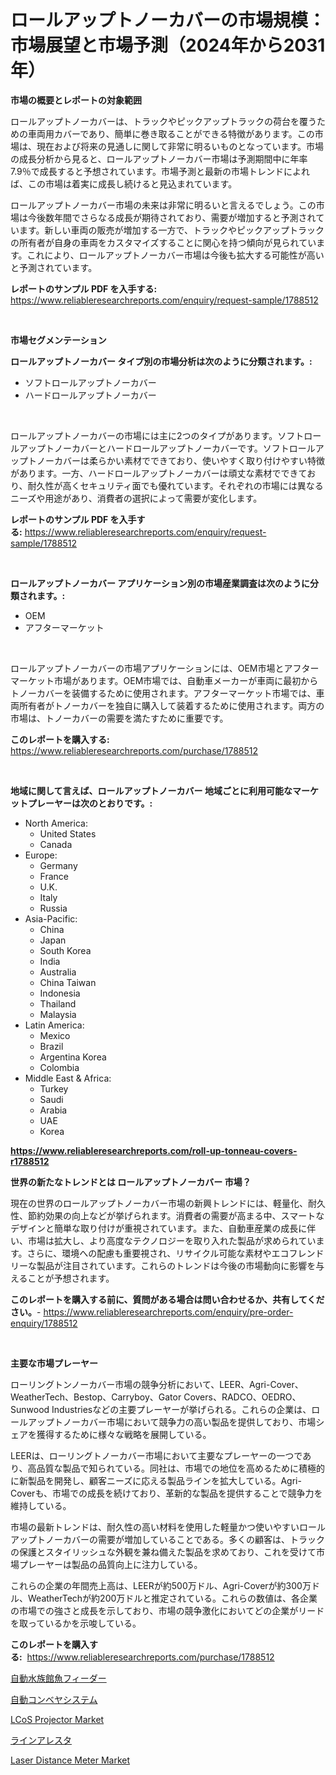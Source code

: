 <p><h1>ロールアップトノーカバーの市場規模：市場展望と市場予測（2024年から2031年）</h1></p><p><strong>市場の概要とレポートの対象範囲</strong></p>
<p><p>ロールアップトノーカバーは、トラックやピックアップトラックの荷台を覆うための車両用カバーであり、簡単に巻き取ることができる特徴があります。この市場は、現在および将来の見通しに関して非常に明るいものとなっています。市場の成長分析から見ると、ロールアップトノーカバー市場は予測期間中に年率7.9％で成長すると予想されています。市場予測と最新の市場トレンドによれば、この市場は着実に成長し続けると見込まれています。</p><p>ロールアップトノーカバー市場の未来は非常に明るいと言えるでしょう。この市場は今後数年間でさらなる成長が期待されており、需要が増加すると予測されています。新しい車両の販売が増加する一方で、トラックやピックアップトラックの所有者が自身の車両をカスタマイズすることに関心を持つ傾向が見られています。これにより、ロールアップトノーカバー市場は今後も拡大する可能性が高いと予測されています。</p></p>
<p><strong>レポートのサンプル PDF を入手する:</strong> <a href="https://www.reliableresearchreports.com/enquiry/request-sample/1788512">https://www.reliableresearchreports.com/enquiry/request-sample/1788512</a></p>
<p>&nbsp;</p>
<p><strong>市場セグメンテーション</strong></p>
<p><strong>ロールアップトノーカバー タイプ別の市場分析は次のように分類されます。:</strong></p>
<p><ul><li>ソフトロールアップトノーカバー</li><li>ハードロールアップトノーカバー</li></ul></p>
<p>&nbsp;</p>
<p><p>ロールアップトノーカバーの市場には主に2つのタイプがあります。ソフトロールアップトノーカバーとハードロールアップトノーカバーです。ソフトロールアップトノーカバーは柔らかい素材でできており、使いやすく取り付けやすい特徴があります。一方、ハードロールアップトノーカバーは頑丈な素材でできており、耐久性が高くセキュリティ面でも優れています。それぞれの市場には異なるニーズや用途があり、消費者の選択によって需要が変化します。</p></p>
<p><strong>レポートのサンプル PDF を入手する:</strong>&nbsp;<a href="https://www.reliableresearchreports.com/enquiry/request-sample/1788512">https://www.reliableresearchreports.com/enquiry/request-sample/1788512</a></p>
<p>&nbsp;</p>
<p><strong> ロールアップトノーカバー アプリケーション別の市場産業調査は次のように分類されます。:</strong></p>
<p><ul><li>OEM</li><li>アフターマーケット</li></ul></p>
<p>&nbsp;</p>
<p><p>ロールアップトノーカバーの市場アプリケーションには、OEM市場とアフターマーケット市場があります。OEM市場では、自動車メーカーが車両に最初からトノーカバーを装備するために使用されます。アフターマーケット市場では、車両所有者がトノーカバーを独自に購入して装着するために使用されます。両方の市場は、トノーカバーの需要を満たすために重要です。</p></p>
<p><strong>このレポートを購入する:</strong>&nbsp; <a href="https://www.reliableresearchreports.com/purchase/1788512">https://www.reliableresearchreports.com/purchase/1788512</a></p>
<p>&nbsp;</p>
<p><strong>地域に関して言えば、ロールアップトノーカバー 地域ごとに利用可能なマーケットプレーヤーは次のとおりです。:</strong></p>
<p><ul>
    <li>
        North America:
        <ul>
            <li>United States</li>
            <li>Canada</li>
        </ul>
    </li>
    <li>
        Europe:
        <ul>
            <li>Germany</li>
            <li>France</li>
            <li>U.K.</li>
            <li>Italy</li>
            <li>Russia</li>
        </ul>
    </li>
    <li>
        Asia-Pacific:
        <ul>
            <li>China</li>
            <li>Japan</li>
            <li>South Korea</li>
            <li>India</li>
            <li>Australia</li>
            <li>China Taiwan</li>
            <li>Indonesia</li>
            <li>Thailand</li>
            <li>Malaysia</li>
        </ul>
    </li>
    <li>
        Latin America:
        <ul>
            <li>Mexico</li>
            <li>Brazil</li>
            <li>Argentina Korea</li>
            <li>Colombia</li>
        </ul>
    </li>
    <li>
        Middle East & Africa:
        <ul>
            <li>Turkey</li>
            <li>Saudi</li>
            <li>Arabia</li>
            <li>UAE</li>
            <li>Korea</li>
        </ul>
    </li>
    </ul></p>
<p><strong><a href="https://www.reliableresearchreports.com/roll-up-tonneau-covers-r1788512">https://www.reliableresearchreports.com/roll-up-tonneau-covers-r1788512</a></strong>&nbsp;</p>
<p><strong>世界の新たなトレンドとは ロールアップトノーカバー 市場？</strong></p>
<p><p>現在の世界のロールアップトノーカバー市場の新興トレンドには、軽量化、耐久性、節約効果の向上などが挙げられます。消費者の需要が高まる中、スマートなデザインと簡単な取り付けが重視されています。また、自動車産業の成長に伴い、市場は拡大し、より高度なテクノロジーを取り入れた製品が求められています。さらに、環境への配慮も重要視され、リサイクル可能な素材やエコフレンドリーな製品が注目されています。これらのトレンドは今後の市場動向に影響を与えることが予想されます。</p></p>
<p><strong>このレポートを購入する前に、質問がある場合は問い合わせるか、共有してください。</strong>- <a href="https://www.reliableresearchreports.com/enquiry/pre-order-enquiry/1788512">https://www.reliableresearchreports.com/enquiry/pre-order-enquiry/1788512</a></p>
<p>&nbsp;</p>
<p><strong>主要な市場プレーヤー</strong></p>
<p><p>ローリングトンノーカバー市場の競争分析において、LEER、Agri-Cover、WeatherTech、Bestop、Carryboy、Gator Covers、RADCO、OEDRO、Sunwood Industriesなどの主要プレーヤーが挙げられる。これらの企業は、ロールアップトノーカバー市場において競争力の高い製品を提供しており、市場シェアを獲得するために様々な戦略を展開している。</p><p>LEERは、ローリングトノーカバー市場において主要なプレーヤーの一つであり、高品質な製品で知られている。同社は、市場での地位を高めるために積極的に新製品を開発し、顧客ニーズに応える製品ラインを拡大している。Agri-Coverも、市場での成長を続けており、革新的な製品を提供することで競争力を維持している。</p><p>市場の最新トレンドは、耐久性の高い材料を使用した軽量かつ使いやすいロールアップトノーカバーの需要が増加していることである。多くの顧客は、トラックの保護とスタイリッシュな外観を兼ね備えた製品を求めており、これを受けて市場プレーヤーは製品の品質向上に注力している。</p><p>これらの企業の年間売上高は、LEERが約500万ドル、Agri-Coverが約300万ドル、WeatherTechが約200万ドルと推定されている。これらの数値は、各企業の市場での強さと成長を示しており、市場の競争激化においてどの企業がリードを取っているかを示唆している。</p></p>
<p><strong>このレポートを購入する:</strong>&nbsp;&nbsp;<a href="https://www.reliableresearchreports.com/purchase/1788512">https://www.reliableresearchreports.com/purchase/1788512</a></p>
<p><p><a href="https://github.com/vhemk0794148/Market-Research-Report-List-1/blob/main/900547825827.md">自動水族館魚フィーダー</a></p><p><a href="https://github.com/nemesis2824/Market-Research-Report-List-1/blob/main/935096725826.md">自動コンベヤシステム</a></p><p><a href="https://www.linkedin.com/pulse/lcos-projector-market-competitive-analysis-trends-forecast-uetic?trackingId=A5GuXcCKMk%2Bl2ZEBbk7BMQ%3D%3D">LCoS Projector Market</a></p><p><a href="https://medium.com/@lorrainethompson10/%E3%83%A9%E3%82%A4%E3%83%B3%E3%82%A2%E3%83%AC%E3%82%B9%E3%82%BF%E3%83%BC%E3%81%AE%E5%B8%82%E5%A0%B4%E3%83%AC%E3%83%9D%E3%83%BC%E3%83%88%E3%81%AF-%E3%81%93%E3%81%AE%E5%B8%82%E5%A0%B4%E3%81%AE%E6%9C%80%E6%96%B0%E3%81%AE%E3%83%88%E3%83%AC%E3%83%B3%E3%83%89%E3%82%84%E6%88%90%E9%95%B7%E6%A9%9F%E4%BC%9A%E3%82%92%E6%98%8E%E3%82%89%E3%81%8B%E3%81%AB%E3%81%97%E3%81%A6%E3%81%84%E3%81%BE%E3%81%99-611929046b35">ラインアレスタ</a></p><p><a href="https://www.linkedin.com/pulse/analyzing-laser-distance-meter-market-global-industry-j8mtc?trackingId=%2Fm9gCA9DOtpsxqiYpzRmvg%3D%3D">Laser Distance Meter Market</a></p></p>